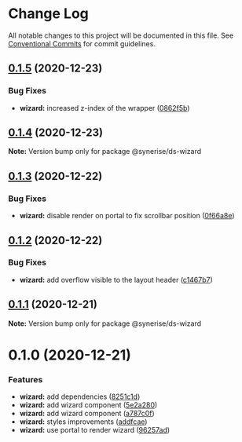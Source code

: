 # Change Log

All notable changes to this project will be documented in this file.
See [Conventional Commits](https://conventionalcommits.org) for commit guidelines.

## [0.1.5](https://github.com/Synerise/synerise-design/compare/@synerise/ds-wizard@0.1.4...@synerise/ds-wizard@0.1.5) (2020-12-23)


### Bug Fixes

* **wizard:** increased z-index of the wrapper ([0862f5b](https://github.com/Synerise/synerise-design/commit/0862f5b3a13d558657db91878d3deadcdceec9bb))





## [0.1.4](https://github.com/Synerise/synerise-design/compare/@synerise/ds-wizard@0.1.3...@synerise/ds-wizard@0.1.4) (2020-12-23)

**Note:** Version bump only for package @synerise/ds-wizard





## [0.1.3](https://github.com/Synerise/synerise-design/compare/@synerise/ds-wizard@0.1.2...@synerise/ds-wizard@0.1.3) (2020-12-22)


### Bug Fixes

* **wizard:** disable render on portal to fix scrollbar position ([0f66a8e](https://github.com/Synerise/synerise-design/commit/0f66a8e1ca8d5023431d1996ea03d92b9b29f478))





## [0.1.2](https://github.com/Synerise/synerise-design/compare/@synerise/ds-wizard@0.1.1...@synerise/ds-wizard@0.1.2) (2020-12-22)


### Bug Fixes

* **wizard:** add overflow visible to the layout header ([c1467b7](https://github.com/Synerise/synerise-design/commit/c1467b7c067bb4cc08a58e50e53acedc089bbec9))





## [0.1.1](https://github.com/Synerise/synerise-design/compare/@synerise/ds-wizard@0.1.0...@synerise/ds-wizard@0.1.1) (2020-12-21)

**Note:** Version bump only for package @synerise/ds-wizard





# 0.1.0 (2020-12-21)


### Features

* **wizard:** add dependencies ([8251c1d](https://github.com/Synerise/synerise-design/commit/8251c1d1f09c0cfaa8e9845d29ebabde7c960d28))
* **wizard:** add wizard component ([5e2a280](https://github.com/Synerise/synerise-design/commit/5e2a280390c95e08b10fc3f404bfec2c5ad3b697))
* **wizard:** add wizard component ([a787c0f](https://github.com/Synerise/synerise-design/commit/a787c0f76fcaa56ecb86ddc8fecbbe16d4c07655))
* **wizard:** styles improvements ([addfcae](https://github.com/Synerise/synerise-design/commit/addfcae58413e55722c3b9195dab85aa98c3cfac))
* **wizard:** use portal to render wizard ([96257ad](https://github.com/Synerise/synerise-design/commit/96257ad9431cd832e590a9430c4f2e349b9794ae))
